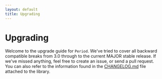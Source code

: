 ```yaml
---
layout: default
title: Upgrading
---
```


# Upgrading

Welcome to the upgrade guide for `Period`. We've tried to cover all backward compatible breaks from 3.0 through to the current MAJOR stable release. If we've missed anything, feel free to create an issue, or send a pull request. You can also refer to the information found in the [CHANGELOG.md](https://github.com/thephpleague/period/blob/master/CHANGELOG.md) file attached to the library.

